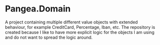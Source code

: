 # Pangea.Domain

A project containing multiple different value objects with extended behaviour, for example CreditCard, Percentage, Iban, etc. 
The repository is created because I like to have more explicit logic for the objects I am using and do not want to spread the logic around.
